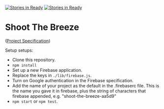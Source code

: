 [![Stories in Ready](https://badge.waffle.io/ejwill04/shoot-the-breeze.png?label=ready&title=Ready)](https://waffle.io/ejwill04/shoot-the-breeze)
[![Stories in Ready](https://badge.waffle.io/ejwill04/shoot-the-breeze.png?label=ready&title=Ready)](https://waffle.io/ejwill04/shoot-the-breeze)
# Shoot The Breeze

([Project Specification](http://frontend.turing.io/projects/shoot-the-breeze))

Setup setups:

- Clone this repository.
- `npm install`
- Set up a new Firebase application.
- Replace the keys in `./lib/firebase.js`.
- Turn on Google authentication in the Firebase specification.
- Add the name of your project as the default in the .firebaserc file. This is the name you gave it in firebase, plus the string of characters that firebase appended, e.g. "shoot-the-breeze-aa5d9" 
- `npm start` or `npm test`.
